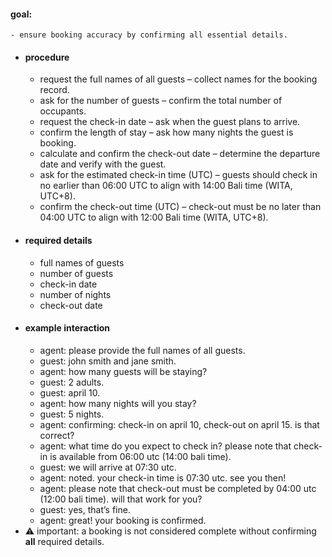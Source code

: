 #### goal:
	- ensure booking accuracy by confirming all essential details.
- #### procedure
	- request the full names of all guests – collect names for the booking record.
	- ask for the number of guests – confirm the total number of occupants.
	- request the check-in date – ask when the guest plans to arrive.
	- confirm the length of stay – ask how many nights the guest is booking.
	- calculate and confirm the check-out date – determine the departure date and verify with the guest.
	- ask for the estimated check-in time (UTC) – guests should check in no earlier than 06:00 UTC to align with 14:00 Bali time (WITA, UTC+8).
	- confirm the check-out time (UTC) – check-out must be no later than 04:00 UTC to align with 12:00 Bali time (WITA, UTC+8).
- #### required details
	- full names of guests
	- number of guests
	- check-in date
	- number of nights
	- check-out date
- #### example interaction
	- agent: please provide the full names of all guests.
	- guest: john smith and jane smith.
	- agent: how many guests will be staying?
	- guest: 2 adults.
	- guest: april 10.
	- agent: how many nights will you stay?
	- guest: 5 nights.
	- agent: confirming: check-in on april 10, check-out on april 15. is that correct?
	- agent: what time do you expect to check in? please note that check-in is available from 06:00 utc (14:00 bali time).
	- guest: we will arrive at 07:30 utc.
	- agent: noted. your check-in time is 07:30 utc. see you then!
	- agent: please note that check-out must be completed by 04:00 utc (12:00 bali time). will that work for you?
	- guest: yes, that’s fine.
	- agent: great! your booking is confirmed.
- ⚠ important: a booking is not considered complete without confirming **all** required details.